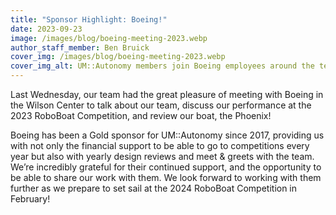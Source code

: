 ```yaml
---
title: "Sponsor Highlight: Boeing!"
date: 2023-09-23
image: /images/blog/boeing-meeting-2023.webp
author_staff_member: Ben Bruick
cover_img: /images/blog/boeing-meeting-2023.webp
cover_img_alt: UM::Autonomy members join Boeing employees around the team's boat
---
```


Last Wednesday, our team had the great pleasure of meeting with Boeing in the Wilson Center to talk about our team, discuss our performance at the 2023 RoboBoat Competition, and review our boat, the Phoenix!

Boeing has been a Gold sponsor for UM::Autonomy since 2017, providing us with not only the financial support to be able to go to competitions every year but also with yearly design reviews and meet & greets with the team. We’re incredibly grateful for their continued support, and the opportunity to be able to share our work with them. We look forward to working with them further as we prepare to set sail at the 2024 RoboBoat Competition in February!
